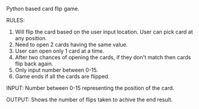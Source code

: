 Python based card flip game.

RULES:
1. Will flip the card based on the user input location. User can pick card at any position.
2. Need to open 2 cards having the same value.
3. User can open only 1 card at a time.
4. After two chances of opening the cards, if they don't match then cards flip back again.
5. Only input number between 0-15.
6. Game ends if all the cards are flipped.

INPUT:
Number between 0-15 representing the position of the card.

OUTPUT:
Shows the number of flips taken to achive the end result.

